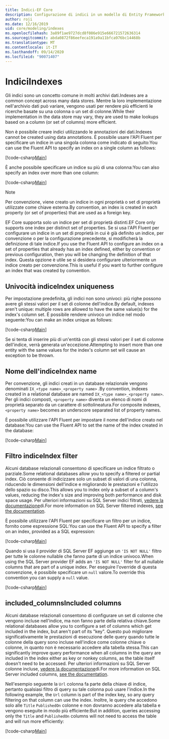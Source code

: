 ```yaml
---
title: Indici-EF Core
description: Configurazione di indici in un modello di Entity Framework Core
author: roji
ms.date: 12/16/2019
uid: core/modeling/indexes
ms.openlocfilehash: 3a89f1ae9727dcd8f086e915e666721572636314
ms.sourcegitcommit: abda0872f86eefeca191a9a11bfca976bc14468b
ms.translationtype: MT
ms.contentlocale: it-IT
ms.lasthandoff: 09/14/2020
ms.locfileid: "90071407"
---
```

# <a name="indexes"></a><span data-ttu-id="07207-103">Indici</span><span class="sxs-lookup"><span data-stu-id="07207-103">Indexes</span></span>

<span data-ttu-id="07207-104">Gli indici sono un concetto comune in molti archivi dati.</span><span class="sxs-lookup"><span data-stu-id="07207-104">Indexes are a common concept across many data stores.</span></span> <span data-ttu-id="07207-105">Mentre la loro implementazione nell'archivio dati può variare, vengono usati per rendere più efficienti le ricerche basate su una colonna o un set di colonne.</span><span class="sxs-lookup"><span data-stu-id="07207-105">While their implementation in the data store may vary, they are used to make lookups based on a column (or set of columns) more efficient.</span></span>

<span data-ttu-id="07207-106">Non è possibile creare indici utilizzando le annotazioni dei dati.</span><span class="sxs-lookup"><span data-stu-id="07207-106">Indexes cannot be created using data annotations.</span></span> <span data-ttu-id="07207-107">È possibile usare l'API Fluent per specificare un indice in una singola colonna come indicato di seguito:</span><span class="sxs-lookup"><span data-stu-id="07207-107">You can use the Fluent API to specify an index on a single column as follows:</span></span>

[!code-csharp[Main](../../../samples/core/Modeling/FluentAPI/Index.cs?name=Index&highlight=4)]

<span data-ttu-id="07207-108">È anche possibile specificare un indice su più di una colonna:</span><span class="sxs-lookup"><span data-stu-id="07207-108">You can also specify an index over more than one column:</span></span>

[!code-csharp[Main](../../../samples/core/Modeling/FluentAPI/IndexComposite.cs?name=Composite&highlight=4)]

> [!NOTE]
> <span data-ttu-id="07207-109">Per convenzione, viene creato un indice in ogni proprietà o set di proprietà utilizzate come chiave esterna.</span><span class="sxs-lookup"><span data-stu-id="07207-109">By convention, an index is created in each property (or set of properties) that are used as a foreign key.</span></span>
>
> <span data-ttu-id="07207-110">EF Core supporta solo un indice per set di proprietà distinti.</span><span class="sxs-lookup"><span data-stu-id="07207-110">EF Core only supports one index per distinct set of properties.</span></span> <span data-ttu-id="07207-111">Se si usa l'API Fluent per configurare un indice in un set di proprietà in cui è già definito un indice, per convenzione o per la configurazione precedente, si modificherà la definizione di tale indice.</span><span class="sxs-lookup"><span data-stu-id="07207-111">If you use the Fluent API to configure an index on a set of properties that already has an index defined, either by convention or previous configuration, then you will be changing the definition of that index.</span></span> <span data-ttu-id="07207-112">Questa opzione è utile se si desidera configurare ulteriormente un indice creato per convenzione.</span><span class="sxs-lookup"><span data-stu-id="07207-112">This is useful if you want to further configure an index that was created by convention.</span></span>

## <a name="index-uniqueness"></a><span data-ttu-id="07207-113">Univocità indice</span><span class="sxs-lookup"><span data-stu-id="07207-113">Index uniqueness</span></span>

<span data-ttu-id="07207-114">Per impostazione predefinita, gli indici non sono univoci: più righe possono avere gli stessi valori per il set di colonne dell'indice.</span><span class="sxs-lookup"><span data-stu-id="07207-114">By default, indexes aren't unique: multiple rows are allowed to have the same value(s) for the index's column set.</span></span> <span data-ttu-id="07207-115">È possibile rendere univoco un indice nel modo seguente:</span><span class="sxs-lookup"><span data-stu-id="07207-115">You can make an index unique as follows:</span></span>

[!code-csharp[Main](../../../samples/core/Modeling/FluentAPI/IndexUnique.cs?name=IndexUnique&highlight=5)]

<span data-ttu-id="07207-116">Se si tenta di inserire più di un'entità con gli stessi valori per il set di colonne dell'indice, verrà generata un'eccezione.</span><span class="sxs-lookup"><span data-stu-id="07207-116">Attempting to insert more than one entity with the same values for the index's column set will cause an exception to be thrown.</span></span>

## <a name="index-name"></a><span data-ttu-id="07207-117">Nome dell'indice</span><span class="sxs-lookup"><span data-stu-id="07207-117">Index name</span></span>

<span data-ttu-id="07207-118">Per convenzione, gli indici creati in un database relazionale vengono denominati `IX_<type name>_<property name>` .</span><span class="sxs-lookup"><span data-stu-id="07207-118">By convention, indexes created in a relational database are named `IX_<type name>_<property name>`.</span></span> <span data-ttu-id="07207-119">Per gli indici composti, `<property name>` diventa un elenco di nomi di proprietà separato da un carattere di sottolineatura.</span><span class="sxs-lookup"><span data-stu-id="07207-119">For composite indexes, `<property name>` becomes an underscore separated list of property names.</span></span>

<span data-ttu-id="07207-120">È possibile utilizzare l'API Fluent per impostare il nome dell'indice creato nel database:</span><span class="sxs-lookup"><span data-stu-id="07207-120">You can use the Fluent API to set the name of the index created in the database:</span></span>

[!code-csharp[Main](../../../samples/core/Modeling/FluentAPI/IndexName.cs?name=IndexName&highlight=5)]

## <a name="index-filter"></a><span data-ttu-id="07207-121">Filtro indice</span><span class="sxs-lookup"><span data-stu-id="07207-121">Index filter</span></span>

<span data-ttu-id="07207-122">Alcuni database relazionali consentono di specificare un indice filtrato o parziale.</span><span class="sxs-lookup"><span data-stu-id="07207-122">Some relational databases allow you to specify a filtered or partial index.</span></span> <span data-ttu-id="07207-123">Ciò consente di indicizzare solo un subset di valori di una colonna, riducendo le dimensioni dell'indice e migliorando le prestazioni e l'utilizzo dello spazio su disco.</span><span class="sxs-lookup"><span data-stu-id="07207-123">This allows you to index only a subset of a column's values, reducing the index's size and improving both performance and disk space usage.</span></span> <span data-ttu-id="07207-124">Per ulteriori informazioni su SQL Server indici filtrati, [vedere la documentazione](/sql/relational-databases/indexes/create-filtered-indexes)di.</span><span class="sxs-lookup"><span data-stu-id="07207-124">For more information on SQL Server filtered indexes, [see the documentation](/sql/relational-databases/indexes/create-filtered-indexes).</span></span>

<span data-ttu-id="07207-125">È possibile utilizzare l'API Fluent per specificare un filtro per un indice, fornito come espressione SQL:</span><span class="sxs-lookup"><span data-stu-id="07207-125">You can use the Fluent API to specify a filter on an index, provided as a SQL expression:</span></span>

[!code-csharp[Main](../../../samples/core/Modeling/FluentAPI/IndexFilter.cs?name=IndexFilter&highlight=5)]

<span data-ttu-id="07207-126">Quando si usa il provider di SQL Server EF aggiunge un `'IS NOT NULL'` filtro per tutte le colonne nullable che fanno parte di un indice univoco.</span><span class="sxs-lookup"><span data-stu-id="07207-126">When using the SQL Server provider EF adds an `'IS NOT NULL'` filter for all nullable columns that are part of a unique index.</span></span> <span data-ttu-id="07207-127">Per eseguire l'override di questa convenzione, è possibile specificare un `null` valore.</span><span class="sxs-lookup"><span data-stu-id="07207-127">To override this convention you can supply a `null` value.</span></span>

[!code-csharp[Main](../../../samples/core/Modeling/FluentAPI/IndexNoFilter.cs?name=IndexNoFilter&highlight=6)]

## <a name="included-columns"></a><span data-ttu-id="07207-128">included_columns</span><span class="sxs-lookup"><span data-stu-id="07207-128">Included columns</span></span>

<span data-ttu-id="07207-129">Alcuni database relazionali consentono di configurare un set di colonne che vengono incluse nell'indice, ma non fanno parte della relativa chiave.</span><span class="sxs-lookup"><span data-stu-id="07207-129">Some relational databases allow you to configure a set of columns which get included in the index, but aren't part of its "key".</span></span> <span data-ttu-id="07207-130">Questo può migliorare significativamente le prestazioni di esecuzione delle query quando tutte le colonne della query sono incluse nell'indice come colonne chiave o colonne, in quanto non è necessario accedere alla tabella stessa.</span><span class="sxs-lookup"><span data-stu-id="07207-130">This can significantly improve query performance when all columns in the query are included in the index either as key or nonkey columns, as the table itself doesn't need to be accessed.</span></span> <span data-ttu-id="07207-131">Per ulteriori informazioni su SQL Server colonne incluse, [vedere la documentazione](/sql/relational-databases/indexes/create-indexes-with-included-columns)di.</span><span class="sxs-lookup"><span data-stu-id="07207-131">For more information on SQL Server included columns, [see the documentation](/sql/relational-databases/indexes/create-indexes-with-included-columns).</span></span>

<span data-ttu-id="07207-132">Nell'esempio seguente la `Url` colonna fa parte della chiave di indice, pertanto qualsiasi filtro di query su tale colonna può usare l'indice.</span><span class="sxs-lookup"><span data-stu-id="07207-132">In the following example, the `Url` column is part of the index key, so any query filtering on that column can use the index.</span></span> <span data-ttu-id="07207-133">Inoltre, le query che accedono solo alle `Title` `PublishedOn` colonne e non dovranno accedere alla tabella e vengono eseguite in modo più efficiente:</span><span class="sxs-lookup"><span data-stu-id="07207-133">But in addition, queries accessing only the `Title` and `PublishedOn` columns will not need to access the table and will run more efficiently:</span></span>

[!code-csharp[Main](../../../samples/core/Modeling/FluentAPI/IndexInclude.cs?name=IndexInclude&highlight=5-9)]
